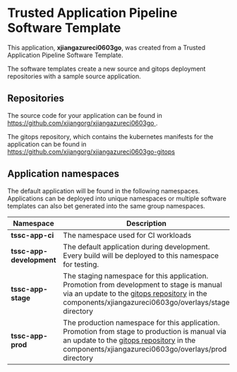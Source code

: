 # Trusted Application Pipeline Software Template

This application, **xjiangazureci0603go**, was created from a Trusted Application Pipeline Software Template.

The software templates create a new source and gitops deployment repositories with a sample source application. 

## Repositories

The source code for your application can be found in [https://github.com/xjiangorg/xjiangazureci0603go ](https://github.com/xjiangorg/xjiangazureci0603go ).
 
The gitops repository, which contains the kubernetes manifests for the application can be found in 
[https://github.com/xjiangorg/xjiangazureci0603go-gitops ](https://github.com/xjiangorg/xjiangazureci0603go-gitops ) 

## Application namespaces 

The default application will be found in the following namespaces. Applications can be deployed into unique namespaces or multiple software templates can also bet generated into the same group namespaces.  

|  Namespace   |  Description   |  
| -------- | -------- |
| **tssc-app-ci** | The namespace used for CI workloads |
| **tssc-app-development** | The default application during development. Every build will be deployed to this namespace for testing. |
| **tssc-app-stage** | The staging namespace for this application. Promotion from development to stage is manual via an update to the [gitops repository](https://github.com/xjiangorg/xjiangazureci0603go-gitops ) in the components/xjiangazureci0603go/overlays/stage directory |
| **tssc-app-prod** | The production namespace for this application. Promotion from stage to production is manual via an update to the [gitops repository](https://github.com/xjiangorg/xjiangazureci0603go-gitops ) in the components/xjiangazureci0603go/overlays/prod directory |